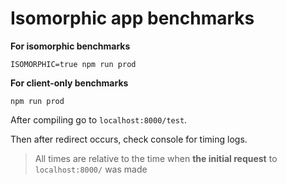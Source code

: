 # Isomorphic app benchmarks

**For isomorphic benchmarks**

```
ISOMORPHIC=true npm run prod
```

**For client-only benchmarks**

```
npm run prod
```

After compiling go to `localhost:8000/test`.

Then after redirect occurs, check console for timing logs.

> All times are relative to the time when **the initial request** to
> `localhost:8000/` was made

